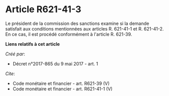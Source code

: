 # Article R621-41-3

Le président de la commission des sanctions examine si la demande satisfait aux conditions mentionnées aux articles R.
621-41-1 et R. 621-41-2. En ce cas, il est procédé conformément à l'article R. 621-39.

**Liens relatifs à cet article**

_Créé par_:

  - Décret n°2017-865 du 9 mai 2017 - art. 1

_Cite_:

  - Code monétaire et financier - art. R621-39 (V)
  - Code monétaire et financier - art. R621-41-1 (V)
